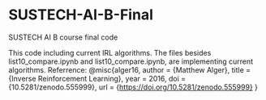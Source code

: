 # SUSTECH-AI-B-Final
SUSTECH AI B course final code

This code including current IRL algorithms.
The files besides list10_compare.ipynb and list10_compare.ipynb, are implementing current algorithms.
Referrence:
@misc{alger16,
  author       = {Matthew Alger},
  title        = {Inverse Reinforcement Learning},
  year         = 2016,
  doi          = {10.5281/zenodo.555999},
  url          = {https://doi.org/10.5281/zenodo.555999}
}
